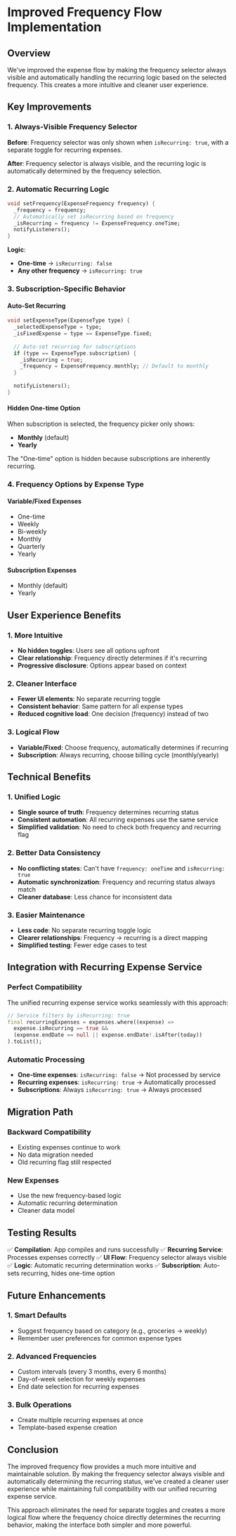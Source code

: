 # Improved Frequency Flow Implementation

## Overview

We've improved the expense flow by making the frequency selector always visible and automatically handling the recurring logic based on the selected frequency. This creates a more intuitive and cleaner user experience.

## Key Improvements

### **1. Always-Visible Frequency Selector**

**Before**: Frequency selector was only shown when `isRecurring: true`, with a separate toggle for recurring expenses.

**After**: Frequency selector is always visible, and the recurring logic is automatically determined by the frequency selection.

### **2. Automatic Recurring Logic**

```dart
void setFrequency(ExpenseFrequency frequency) {
  _frequency = frequency;
  // Automatically set isRecurring based on frequency
  _isRecurring = frequency != ExpenseFrequency.oneTime;
  notifyListeners();
}
```

**Logic**: 
- **One-time** → `isRecurring: false`
- **Any other frequency** → `isRecurring: true`

### **3. Subscription-Specific Behavior**

#### **Auto-Set Recurring**
```dart
void setExpenseType(ExpenseType type) {
  _selectedExpenseType = type;
  _isFixedExpense = type == ExpenseType.fixed;
  
  // Auto-set recurring for subscriptions
  if (type == ExpenseType.subscription) {
    _isRecurring = true;
    _frequency = ExpenseFrequency.monthly; // Default to monthly
  }
  
  notifyListeners();
}
```

#### **Hidden One-time Option**
When subscription is selected, the frequency picker only shows:
- **Monthly** (default)
- **Yearly**

The "One-time" option is hidden because subscriptions are inherently recurring.

### **4. Frequency Options by Expense Type**

#### **Variable/Fixed Expenses**
- One-time
- Weekly
- Bi-weekly
- Monthly
- Quarterly
- Yearly

#### **Subscription Expenses**
- Monthly (default)
- Yearly

## User Experience Benefits

### **1. More Intuitive**
- **No hidden toggles**: Users see all options upfront
- **Clear relationship**: Frequency directly determines if it's recurring
- **Progressive disclosure**: Options appear based on context

### **2. Cleaner Interface**
- **Fewer UI elements**: No separate recurring toggle
- **Consistent behavior**: Same pattern for all expense types
- **Reduced cognitive load**: One decision (frequency) instead of two

### **3. Logical Flow**
- **Variable/Fixed**: Choose frequency, automatically determines if recurring
- **Subscription**: Always recurring, choose billing cycle (monthly/yearly)

## Technical Benefits

### **1. Unified Logic**
- **Single source of truth**: Frequency determines recurring status
- **Consistent automation**: All recurring expenses use the same service
- **Simplified validation**: No need to check both frequency and recurring flag

### **2. Better Data Consistency**
- **No conflicting states**: Can't have `frequency: oneTime` and `isRecurring: true`
- **Automatic synchronization**: Frequency and recurring status always match
- **Cleaner database**: Less chance for inconsistent data

### **3. Easier Maintenance**
- **Less code**: No separate recurring toggle logic
- **Clearer relationships**: Frequency → recurring is a direct mapping
- **Simplified testing**: Fewer edge cases to test

## Integration with Recurring Expense Service

### **Perfect Compatibility**
The unified recurring expense service works seamlessly with this approach:

```dart
// Service filters by isRecurring: true
final recurringExpenses = expenses.where((expense) => 
  expense.isRecurring == true &&
  (expense.endDate == null || expense.endDate!.isAfter(today))
).toList();
```

### **Automatic Processing**
- **One-time expenses**: `isRecurring: false` → Not processed by service
- **Recurring expenses**: `isRecurring: true` → Automatically processed
- **Subscriptions**: Always `isRecurring: true` → Always processed

## Migration Path

### **Backward Compatibility**
- Existing expenses continue to work
- No data migration needed
- Old recurring flag still respected

### **New Expenses**
- Use the new frequency-based logic
- Automatic recurring determination
- Cleaner data model

## Testing Results

✅ **Compilation**: App compiles and runs successfully
✅ **Recurring Service**: Processes expenses correctly
✅ **UI Flow**: Frequency selector always visible
✅ **Logic**: Automatic recurring determination works
✅ **Subscription**: Auto-sets recurring, hides one-time option

## Future Enhancements

### **1. Smart Defaults**
- Suggest frequency based on category (e.g., groceries → weekly)
- Remember user preferences for common expense types

### **2. Advanced Frequencies**
- Custom intervals (every 3 months, every 6 months)
- Day-of-week selection for weekly expenses
- End date selection for recurring expenses

### **3. Bulk Operations**
- Create multiple recurring expenses at once
- Template-based expense creation

## Conclusion

The improved frequency flow provides a much more intuitive and maintainable solution. By making the frequency selector always visible and automatically determining the recurring status, we've created a cleaner user experience while maintaining full compatibility with our unified recurring expense service.

This approach eliminates the need for separate toggles and creates a more logical flow where the frequency choice directly determines the recurring behavior, making the interface both simpler and more powerful. 